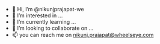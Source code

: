 - 👋 Hi, I’m @nikunjprajapat-we
- 👀 I’m interested in ...
- 🌱 I’m currently learning ...
- 💞️ I’m looking to collaborate on ...
- 📫 you can reach me on nikunj.prajapat@wheelseye.com

<!---
nikunjprajapat-we/nikunjprajapat-we is a ✨ special ✨ repository because its `README.md` (this file) appears on your GitHub profile.
You can click the Preview link to take a look at your changes.
--->
